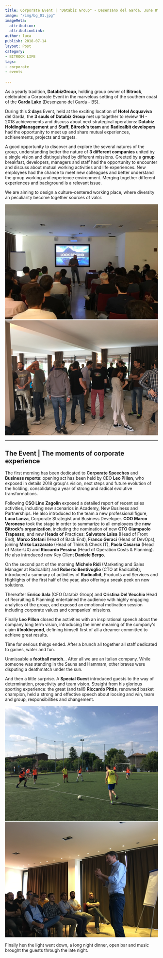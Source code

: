 ```yaml
---
title: Corporate Event | "Databiz Group" - Desenzano del Garda, June 8th, 2018
image: "/img/bg_01.jpg"
imageMeta:
  attribution: 
  attributionLink: 
author: luca
publish: 2018-07-14
layout: Post
category:
- BITROCK LIFE
tags:
- corporate
- events

---
```

As a yearly tradition, **DatabizGroup**, holding group owner of **Bitrock**, celebrated a Corporate Event in the marvelous setting of the southern coast of the **Garda Lake** (Desenzano del Garda - BS). <!-- more -->

During this **2 days** Event, held at the exciting location of **Hotel Acquaviva** del Garda, the **3 souls of Databiz Group** met up together to review 1H - 2018 achievements and discuss about next strategical operations: **Databiz HoldingManagement** and **Staff**, **Bitrock's team** and **Radicalbit developers** had the opportunity to meet up and share mutual experiences, achievements, projects and targets.

A good opportunity to discover and explore the several natures of the group, understanding better the nature of **3 different companies** united by a single vision and distinguished by different missions. Greeted by a **group** breakfast, developers, managers and staff had the opportunity to encounter and discuss about mutual working activities and life experiences. New employees had the chance to meet new colleagues and better understand the group working and experience environment. Merging together different experiences and background is a relevant issue.

We are aiming to design a culture-centered working place, where diversity an peculiarity become together sources of valor.

![./event-1.jpg](./event-1.jpg)
![./event-2.jpg](./event-2.jpg)

---

## The Event | The moments of corporate experience

The first morning has been dedicated to **Corporate Speeches** and **Business reports**: opening act has been held by CEO **Leo Pillon**, who exposed in details 2018 group's vision, next steps and future evolution of the holding, consolidating a year of strong and radical evolutive transformations.

Following **CSO Lino Zagolin** exposed a detailed report of recent sales activities, including new scenarios in Academy, New Business and Partnerships. He also introduced to the team a new professional figure, **Luca Lanza**, Corporate Strategist and Business Developer. **COO Marco Veronese** took the stage in order to summarize to all employees the n**ew Bitrock's organization**, including the nomination of new **CTO Giampaolo Trapasso**, and new **Heads of** Practices: **Salvatore Laisa** (Head of Front End), **Marco Stefani** (Head of Back End), **Franco Geraci** (Head of DevOps), joining **Mirko Lazzarato** (Head of Think & Check IT), **Paola Casarsa** (Head of Make-UX) and **Riccardo Pessina** (Head of Operation Costs & Planning). He also introduced new Key Client **Daniele Bergo**.

On the second part of the morning **Michele Ridi** (Marketing and Sales Manager at Radicalbit) and **Roberto Bentivoglio** (CTO at Radicalbit), introduced a summary of activities of **Radicalbit**, Products and Services and Highlights of the first half of the year, also offering a sneak peek on new solutions.

Thereafter **Enrico Sala** (CFO Databiz Group) and **Cristina Del Vecchio** Head of Recruiting & Planning) entertained the audience with highly engaging analytics of the group, and exposed an emotional motivation session including corporate values and companies' missions.

Finally **Leo Pillon** closed the activities with an inspirational speech about the company long term vision, introducing the inner meaning of the company's claim **#lookbeyond**, defining himself first of all a dreamer committed to achieve great results.

Time for serious things ended. After a brunch all together all staff dedicated to games, water and fun.

Unmissable a **football match**... After all we are an Italian company. While someone was standing in the Sauna and Hammam, other braves were disputing a deathmatch under the sun.

And then a little surprise. A **Special Guest** introduced guests to the way of determination, proactivity and team vision. Straight from his glorious sporting experience: the great (and tall!) **Riccardo Pittis**, renowned basket champion, held a strong and effective speech about loosing and win, team and group, responsibilities and changement.

![./event-3.jpg](./event-3.jpg)
![./event-4.jpg](./event-4.jpg)

Finally hen the light went down, a long night dinner, open bar and music brought the guests through the late night.